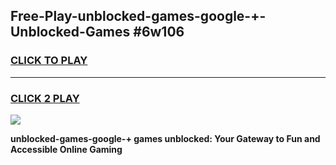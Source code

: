 
## Free-Play-unblocked-games-google-+-Unblocked-Games #6w106
<h3>
<a href="https://news.freeplayer.one?title=unblocked-games-google-+&ref=8M">CLICK TO PLAY</a></h3>
<hr>

<h3>
<a href="https://news.freeplayer.one?title=unblocked-games-google-+&ref=8M">CLICK 2 PLAY</a>
  
</h3>

<a href="https://news.freeplayer.one?title=unblocked-games-google-+&ref=8M"><img src="https://clearcache.store/games.png"></a>


**unblocked-games-google-+ games unblocked: Your Gateway to Fun and Accessible Online Gaming**
